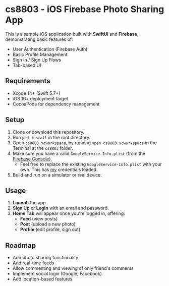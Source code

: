 # cs8803 - iOS Firebase Photo Sharing App

This is a sample iOS application built with **SwiftUI** and **Firebase**, demonstrating basic features of:

- User Authentication (Firebase Auth)
- Basic Profile Management
- Sign In / Sign Up Flows
- Tab-based UI

## Requirements

- Xcode 14+ (Swift 5.7+)
- iOS 16+ deployment target
- CocoaPods for dependency management

## Setup

1. Clone or download this repository.
2. Run `pod install` in the root directory.
3. Open `cs8803.xcworkspace`, by running `open cs8803.xcworkspace` in the Terminal at the `cs8803` folder.
4. Make sure you have a valid `GoogleService-Info.plist` (from the [Firebase Console](https://console.firebase.google.com)).
   - Feel free to replace the existing `GoogleService-Info.plist` with your own. This has [my](https://github.com/ethanyanyan) credentials loaded.
5. Build and run on a simulator or real device.

## Usage

1. **Launch** the app.
2. **Sign Up** or **Login** with an email and password.
3. **Home Tab** will appear once you're logged in, offering:
   - **Feed** (view posts)
   - **Post** (upload a new photo)
   - **Profile** (edit profile, sign out)

## Roadmap

- Add photo sharing functionality
- Add real-time feeds
- Allow commenting and viewing of only friend's comments
- Implement social login (Google, Facebook)
- Add location-based features
